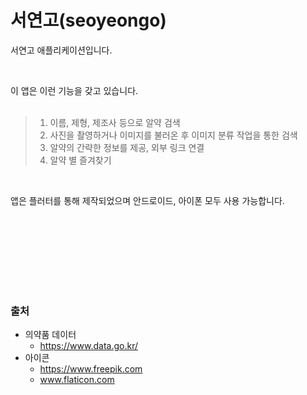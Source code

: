 # 서연고(seoyeongo)

서연고 애플리케이션입니다.

</br>

이 앱은 이런 기능을 갖고 있습니다.
</br></br>

> 1. 이름, 제형, 제조사 등으로 알약 검색
> 2. 사진을 촬영하거나 이미지를 불러온 후 이미지 분류 작업을 통한 검색
> 3. 알약의 간략한 정보를 제공, 외부 링크 연결
> 4. 알약 별 즐겨찾기

</br>

앱은 플러터를 통해 제작되었으며 안드로이드, 아이폰 모두 사용 가능합니다.

</br></br>
---
</br></br>


### 출처

* 의약품 데이터
  * https://www.data.go.kr/
* 아이콘
  * https://www.freepik.com
  * www.flaticon.com



<!-- Icons made by <a href="https://www.freepik.com" title="Freepik">Freepik</a> from <a href="https://www.flaticon.com/" title="Flaticon">www.flaticon.com</a> --!>
